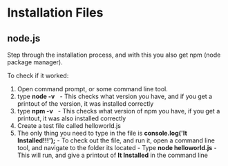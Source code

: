 # Installation Files

## node.js
Step through the installation process, and with this you also get npm (node package manager).

To check if it worked:
  1.  Open command prompt, or some command line tool.
  2.  type **node -v**
  &nbsp;&nbsp;- This checks what version you have, and if you get a printout of the version, it was installed correctly
  3.  type **npm -v**
  &nbsp;&nbsp;- This checks what version of npm you have, if you get a printout, it was also installed correctly
  4.  Create a test file called helloworld.js
  5.  The only thing you need to type in the file is **console.log('It Installed!!!');**
    - To check out the file, and run it, open a command line tool, and navigate to the folder its located
    - Type **node helloworld.js**
    - This will run, and give a printout of **It Installed** in the command line
